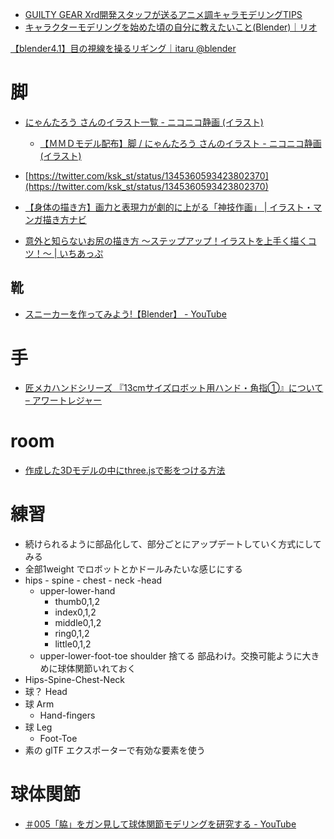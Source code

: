 - [GUILTY GEAR Xrd開発スタッフが送るアニメ調キャラモデリングTIPS](https://www.slideshare.net/ASW_Yokohama/guilty-gear-xrdtips-124324946)
- [キャラクターモデリングを始めた頃の自分に教えたいこと(Blender)｜リオ](https://note.com/rio_vroidmmd/n/n101d56cded12)

[【blender4.1】目の視線を操るリギング｜itaru @blender](https://note.com/itaru_cgart/n/ne3c1bcf1bcac)

# 脚
- [にゃんたろう さんのイラスト一覧 - ニコニコ静画 (イラスト)](https://seiga.nicovideo.jp/user/illust/2849610) 
	- [【ＭＭＤモデル配布】脚 / にゃんたろう さんのイラスト - ニコニコ静画 (イラスト)](https://seiga.nicovideo.jp/seiga/im5164519)

- [https://twitter.com/ksk_st/status/1345360593423802370](https://twitter.com/ksk_st/status/1345360593423802370)
- [【身体の描き方】画力と表現力が劇的に上がる「神技作画」 | イラスト・マンガ描き方ナビ](https://www.clipstudio.net/oekaki/archives/152526)
- [意外と知らないお尻の描き方 ～ステップアップ！イラストを上手く描くコツ！～ | いちあっぷ](https://ichi-up.net/2022/05) 

## 靴
- [スニーカーを作ってみよう!【Blender】 - YouTube](https://www.youtube.com/watch?v=QMhK0yW94QY&ab_channel=Jump%21Jun3Dch)

 # 手
 - [匠メカハンドシリーズ 『13cmサイズロボット用ハンド・角指①』について – アワートレジャー](http://ourtreasure.co.jp/2017/08/25/%E5%8C%A0%E3%83%A1%E3%82%AB%E3%83%8F%E3%83%B3%E3%83%89%E3%82%B7%E3%83%AA%E3%83%BC%E3%82%BA-%E3%80%8E13cm%E3%82%B5%E3%82%A4%E3%82%BA%E3%83%AD%E3%83%9C%E3%83%83%E3%83%88%E7%94%A8%E3%83%8F%E3%83%B3-2/)
 
# room
- [作成した3Dモデルの中にthree.jsで影をつける方法](https://zenn.dev/kaito_takase/articles/c96c2ed77fbaee)

# 練習
- 続けられるように部品化して、部分ごとにアップデートしていく方式にしてみる
- 全部1weight でロボットとかドールみたいな感じにする
- hips - spine - chest - neck -head
	- upper-lower-hand
		- thumb0,1,2
		- index0,1,2
		- middle0,1,2
		- ring0,1,2
		- little0,1,2
	- upper-lower-foot-toe
shoulder 捨てる
部品わけ。交換可能ように大きめに球体関節いれておく
- Hips-Spine-Chest-Neck	
- 球？ Head
- 球 Arm
	- Hand-fingers
- 球 Leg 
	- Foot-Toe		
- 素の glTF エクスポーターで有効な要素を使う

# 球体関節
- [＃005「脇」をガン見して球体関節モデリングを研究する - YouTube](https://www.youtube.com/watch?v=RA-v2-SVHiA&ab_channel=onitikuTRAIN)
